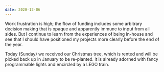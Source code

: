 ```yaml
---
date: 2020-12-06
---
```


Work frustration is high; the flow of funding includes some arbitrary decision making that is opaque and apparently immune to input from all sides. But I continue to learn from the experiences of being in-house and see that I should have positioned my projects more clearly before the end of the year.

Today (Sunday) we received our Christmas tree, which is rented and will be picked back up in January to be re-planted. It is already adorned with fancy programmable lights and encircled by a LEGO train.
